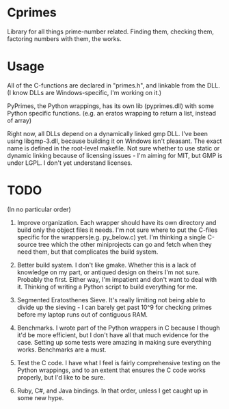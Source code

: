 Cprimes
=======

Library for all things prime-number related. Finding them, checking them, factoring numbers with them, the works.

Usage
=====

All of the C-functions are declared in "primes.h", and linkable from the DLL. (I know DLLs are Windows-specific, I'm working on it.)

PyPrimes, the Python wrappings, has its own lib (pyprimes.dll) with some Python specific functions. (e.g. an eratos wrapping to return a list, instead of array) 

Right now, all DLLs depend on a dynamically linked gmp DLL. I've been using libgmp-3.dll, because building it on Windows isn't pleasant. The exact name is defined in the root-level makefile. Not sure whether to use static or dynamic linking because of licensing issues - I'm aiming for MIT, but GMP is under LGPL. I don't yet understand licenses. 

TODO
====
(In no particular order)

1) Improve organization. Each wrapper should have its own directory and build only the object files it needs. I'm not sure where to put the C-files specific for the wrappers(e.g. py_below.c) yet. I'm thinking a single C-source tree which the other miniprojects can go and fetch when they need them, but that complicates the build system.

2) Better build system. I don't like gmake. Whether this is a lack of knowledge on my part, or antiqued design on theirs I'm not sure. Probably the first. Either way, I'm impatient and don't want to deal with it. Thinking of writing a Python script to build everything for me.

3) Segmented Eratosthenes Sieve. It's really limiting not being able to divide up the sieving - I can barely get past 10^9 for checking primes before my laptop runs out of contiguous RAM.

4) Benchmarks. I wrote part of the Python wrappers in C because I though it'd be more efficient, but I don't have all that much evidence for the case. Setting up some tests were amazing in making sure everything works. Benchmarks are a must.

5) Test the C code. I have what I feel is fairly comprehensive testing on the Python wrappings, and to an extent that ensures the C code works properly, but I'd like to be sure.

6) Ruby, C#, and Java bindings. In that order, unless I get caught up in some new hype.